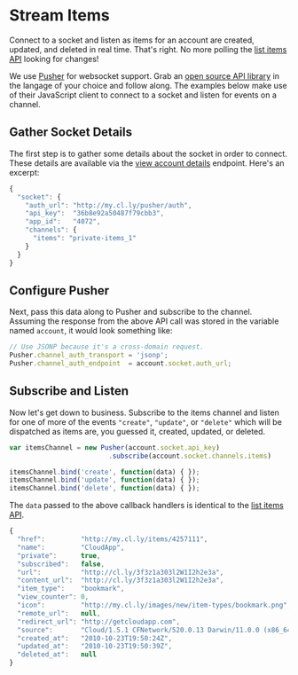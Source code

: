 # Stream Items

Connect to a socket and listen as items for an account are created, updated, and
deleted in real time. That's right. No more polling the
[list items API][list-items] looking for changes!

We use [Pusher] for websocket support. Grab an
[open source API library][pusher-libs] in the langage of your choice and follow
along. The examples below make use of their JavaScript client to connect to a
socket and listen for events on a channel.

## Gather Socket Details

The first step is to gather some details about the socket in order to connect.
These details are available via the [view account details] endpoint. Here's an
excerpt:

```js
{
  "socket": {
    "auth_url": "http://my.cl.ly/pusher/auth",
    "api_key":  "36b8e92a50487f79cbb3",
    "app_id":   "4072",
    "channels": {
      "items": "private-items_1"
    }
  }
}
```

## Configure Pusher

Next, pass this data along to Pusher and subscribe to the channel. Assuming the
response from the above API call was stored in the variable named `account`,
it would look something like:

```js
// Use JSONP because it's a cross-domain request.
Pusher.channel_auth_transport = 'jsonp';
Pusher.channel_auth_endpoint  = account.socket.auth_url;
```

## Subscribe and Listen

Now let's get down to business. Subscribe to the items channel and listen for
one of more of the events `"create"`, `"update"`, or `"delete"` which will be
dispatched as items are, you guessed it, created, updated, or deleted.

```js
var itemsChannel = new Pusher(account.socket.api_key)
                         .subscribe(account.socket.channels.items)

itemsChannel.bind('create', function(data) { });
itemsChannel.bind('update', function(data) { });
itemsChannel.bind('delete', function(data) { });
```

The `data` passed to the above callback handlers is identical to the
[list items API][list-items].

```js
{
  "href":         "http://my.cl.ly/items/4257111",
  "name":         "CloudApp",
  "private":      true,
  "subscribed":   false,
  "url":          "http://cl.ly/3f3z1a303l2W1I2h2e3a",
  "content_url":  "http://cl.ly/3f3z1a303l2W1I2h2e3a",
  "item_type":    "bookmark",
  "view_counter": 0,
  "icon":         "http://my.cl.ly/images/new/item-types/bookmark.png",
  "remote_url":   null,
  "redirect_url": "http://getcloudapp.com",
  "source":       "Cloud/1.5.1 CFNetwork/520.0.13 Darwin/11.0.0 (x86_64) (MacBookPro5%2C5)",
  "created_at":   "2010-10-23T19:50:24Z",
  "updated_at":   "2010-10-23T19:50:39Z",
  "deleted_at":   null
}
```

[list-items]: https://github.com/cloudapp/api/blob/master/list-items.md
[pusher]: http://pusherapp.com
[pusher-libs]: http://pusherapp.com/docs/libraries
[pusher-docs]: http://pusherapp.com/docs
[view account details]: https://github.com/cloudapp/api/blob/master/view-account-details.md